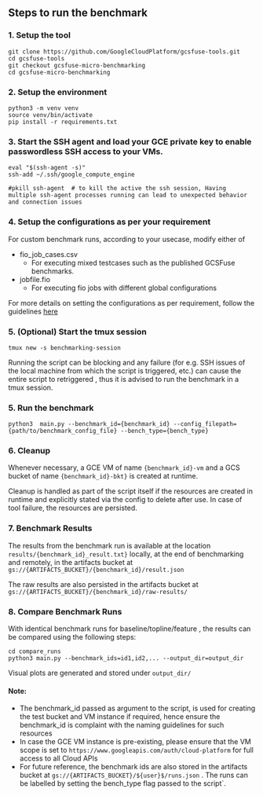 ## Steps to run the benchmark

### 1. Setup the tool
```
git clone https://github.com/GoogleCloudPlatform/gcsfuse-tools.git
cd gcsfuse-tools
git checkout gcsfuse-micro-benchmarking
cd gcsfuse-micro-benchmarking
```

### 2. Setup the environment
```
python3 -m venv venv
source venv/bin/activate
pip install -r requirements.txt
```

### 3. Start the SSH agent and load your GCE private key to enable passwordless SSH access to your VMs.
```
eval "$(ssh-agent -s)"
ssh-add ~/.ssh/google_compute_engine

#pkill ssh-agent  # to kill the active the ssh session, Having multiple ssh-agent processes running can lead to unexpected behavior and connection issues
```

### 4. Setup the configurations as per your requirement
For custom benchmark runs, according to your usecase, modify either of
* fio_job_cases.csv 
    - For executing mixed testcases such as the published GCSFuse benchmarks.
* jobfile.fio
    - For executing fio jobs with different global configurations 

For more details on setting the configurations as per requirement, follow the guidelines [here](https://docs.google.com/document/d/1yI0ApvDC8SDnpzAmz95kbf75h1G-me41Xa1XH7zecF0/edit?usp=sharing)

### 5. (Optional) Start the tmux session
```
tmux new -s benchmarking-session
```
Running the script can be blocking and any failure (for e.g. SSH issues of the local machine from which the script is triggered, etc.) can cause the entire script to retriggered , thus it is advised to run the benchmark in a tmux session.

### 5. Run the benchmark 
```
python3  main.py --benchmark_id={benchmark_id} --config_filepath={path/to/benchmark_config_file} --bench_type={bench_type}
```

### 6. Cleanup
Whenever necessary, a GCE VM of name `{benchmark_id}-vm` and a GCS bucket of name `{benchmark_id}-bkt}` is created at runtime.

Cleanup is handled as part of the script itself if the resources are created in runtime and explicitly stated via the config to delete after use. In case of tool failure, the resources are persisted.


### 7. Benchmark Results
The results from the benchmark run is available at the location `results/{benchmark_id}_result.txt}` locally, at the end of benchmarking and remotely, in the artifacts bucket at `gs://{ARTIFACTS_BUCKET}/{benchmark_id}/result.json`

The raw results are also persisted in the artifacts bucket at  `gs://{ARTIFACTS_BUCKET}/{benchmark_id}/raw-results/`

### 8. Compare Benchmark Runs
With identical benchmark runs for baseline/topline/feature , the results can be compared using the following steps:
```
cd compare_runs
python3 main.py --benchmark_ids=id1,id2,... --output_dir=output_dir
```

Visual plots are generated and stored under `output_dir/`

#### Note: 
* The benchmark_id passed as argument to the script, is used for creating the test bucket and VM instance if required, hence ensure the benchmark_id is complaint with the naming guidelines for such resources
* In case the GCE VM instance is pre-existing, please ensure that the VM scope is set to 
`https://www.googleapis.com/auth/cloud-platform` for full access to all Cloud APIs
* For future reference, the benchmark ids are also stored in the artifacts bucket at `gs://{ARTIFACTS_BUCKET}/${user}$/runs.json` . The runs can be labelled by setting the bench_type flag passed to the script`.
